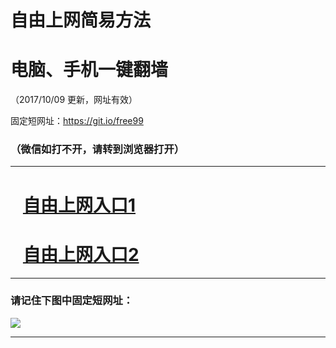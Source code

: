 ﻿# 自由上网简易方法

# 电脑、手机一键翻墙

（2017/10/09 更新，网址有效）

固定短网址：https://git.io/free99

### （微信如打不开，请转到浏览器打开）


***





# &nbsp;&nbsp; <a href="http://ft3128124014.fwq-tz-1001.info/fwqtz01.html?t=10090011107 " target="_blank">自由上网入口1</a>
# &nbsp;&nbsp; <a href="http://ft210418060.fwq-tz-1002.info/fwqtz02.html?t=100900113370 " target="_blank">自由上网入口2</a>
***

### 请记住下图中固定短网址：

<img src="https://s3-us-west-2.amazonaws.com/fwq-1001/yjfq-20170905okok.png" /> 


***

